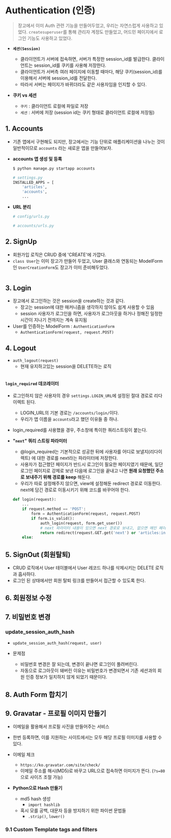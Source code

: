 # Authentication (인증)

> 장고에서 이미 Auth 관련 기능을 만들어두었고, 우리는 자연스럽게 사용하고 있었다. `createsuperuser`를 통해 관리자 계정도 만들었고, 어드민 페이지에서 로그인 기능도 사용하고 있었다.

* **`세션(Session)`**
  * 클라이언트가 서버에 접속하면, 서버가 특정한 session_id를 발급한다. 클라이언트는 session_id를 쿠키를 사용해 저장한다. 
  * 클라이언트가 서버측 여러 페이지에 이동할 때마다, 해당 쿠키(session_id)를 이용해서 서버에 session_id를 전달한다.
  * 따라서 서버는 페이지가 바뀌더라도 같은 사용자임을 인지할 수 있다.

* **쿠키 vs 세션**
  * `쿠키` : 클라이언트 로컬에 파일로 저장
  * `세션` : 서버에 저장 (session id는 쿠키 형태로 클라이언트 로컬에 저장됨)

## 1. Accounts

* 기존 앱에서 구현해도 되지만, 장고에서는 기능 단위로 애플리케이션을 나누는 것이 일반적이므로 `accounts` 라는 새로운 앱을 만들어보자.

* **accounts 앱 생성 및 등록**

  ```bash
  $ python manage.py startapp accounts
  ```

  ```python
  # settings.py
  INSTALLED_APPS = [
      'articles',
      'accounts',
      ...
  ```

* **URL 분리**

  ```python
  # config/urls.py
  
  # accounts/urls.py
  
  ```

  

## 2. SignUp

* 회원가입 로직은 CRUD 중에 'CREATE'에 가깝다.
* `class User`는 이미 장고가 만들어 두었고, User 클래스와 연동되는 ModelForm인 `UserCreationForm`도 장고가 이미 준비해두었다.

```python

```

## 3. Login

* 장고에서 로그인하는 것은 session을 create하는 것과 같다.
  * 장고는 session에 대한 매커니즘을 생각하지 않아도 쉽게 사용할 수 있음
  * session 사용자가 로그인을 하면, 사용자가 로그아웃을 하거나 정해진 일정한 시간이 지나기 전까지는 계속 유지됨
* User를 인증하는 ModelForm : `AuthenticationForm`
  * `AuthenticationForm(request, request.POST)`

## 4. Logout

* `auth_logout(request)`
  * 현재 유지하고있는 session을 DELETE하는 로직

```python

```



#### `login_required` 데코레이터

* 로그인하지 않은 사용자의 경우 `settings.LOGIN_URL`에 설정된 절대 경로로 리다이렉트 된다.

  * LOGIN_URL의 기본 경로는 `/accounts/login/`이다.
  * 우리가 앱 이름을 `accounts`라고 했던 이유들 중 하나.

* login_required를 사용했을 경우, 주소창에 특이한 쿼리스트링이 붙는다.

* **"`next`" 쿼리 스트링 파라미터**

  * @login_required는 기본적으로 성공한 뒤에 사용자를 어디로 보낼지(리다이렉트) 에 대한 경로를 next라는 파라미터에 저장한다.
  * 사용자가 접근했던 페이지가 반드시 로그인이 필요한 페이지였기 때문에, 일단 로그인 페이지로 강제로 보낸 다음에 로그인을 끝내고 나면 **원래 요청했던 주소로 보내주기 위해 경로를 keep** 해둔다.
  * 우리가 따로 설정해주지 않으면, view에 설정해둔 redirect 경로로 이동한다.  next에 담긴 경로로 이동시키기 위해 코드를 바꾸어야 한다.

  ```python
  def login(request):
      ...
      if request.method == 'POST':
          form = AuthenticationForm(request, request.POST)
          if form.is_valid():
              auth_login(request, form.get_user())
              # next 파라미터 내용이 있으면 next 경로로 보내고, 없으면 메인 페이지로 보낸다.
              return redirect(request.GET.get('next') or 'articles:index')
      else:
  ```



## 5. SignOut (회원탈퇴)

* CRUD 로직에서 User 테이블에서 User 레코드 하나를 삭제시키는 DELETE 로직과 흡사하다.
* 로그인 된 상태에서만 회원 탈퇴 링크를 만들어서 접근할 수 있도록 한다.

## 6. 회원정보 수정



## 7. 비밀번호 변경



### update_session_auth_hash

* `update_session_auth_hash(request, user)`

* 문제점
  * 비밀번호 변경은 잘 되는데, 변경이 끝나면 로그인이 풀려버린다.
  * 자동으로 로그아웃이 돼버린 이유는 비밀번호가 변경되면서 기존 세션과의 회원 인증 정보가 일치하지 않게 되었기 때문이다.



## 8. Auth Form 합치기



## 9. Gravatar - 프로필 이미지 만들기

* 이메일을 활용해서 프로필 사진을 만들어주는 서비스
* 한번 등록하면, 이를 지원하는 사이트에서는 모두 해당 프로필 이미지를 사용할 수 있다.
* 이메일 체크
  * `https://ko.gravatar.com/site/check/`
  * 이메일 주소를 해시(MD5)로 바꾸고 URL으로 접속하면 이미지가 뜬다. (`?s=80` 으로 사이즈 조절 가능)

* **Python으로 Hash 만들기**
  * md5 hash 생성
    * `import hashlib`
  * 혹시 모를 공백, 대문자 등을 방지하기 위한 파이썬 문법들
    * `.strip()`, `lower()`

### 9.1 Custom  Template tags and filters





